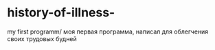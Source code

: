 # history-of-illness-
my first programm/ моя первая программа, написал для облегчения своих трудовых будней
